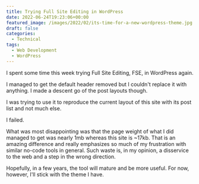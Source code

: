```yaml
---
title: Trying Full Site Editing in WordPress
date: 2022-06-24T19:23:06+00:00
featured_image: /images/2022/02/its-time-for-a-new-wordpress-theme.jpg
draft: false
categories:
  - Technical
tags:
  - Web Development
  - WordPress
---
```


I spent some time this week trying Full Site Editing, FSE, in WordPress again.

I managed to get the default header removed but I couldn't replace it with anything. I made a descent go of the post layouts though.

I was trying to use it to reproduce the current layout of this site with its post list and not much else.

I failed.

What was most disappointing was that the page weight of what I did managed to get was nearly 1mb whereas this site is ~17kb. That is an amazing difference and really emphasizes so much of my frustration with similar no-code tools in general. Such waste is, in my opinion, a disservice to the web and a step in the wrong direction.

Hopefully, in a few years, the tool will mature and be more useful. For now, however, I'll stick with the theme I have.